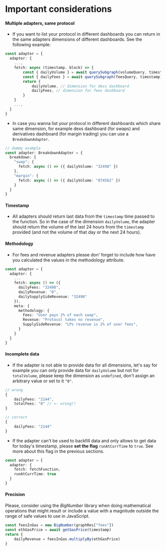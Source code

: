 # Important considerations

#### Multiple adapters, same protocol

* If you want to list your protocol in different dashboards you can return in the same adapters dimensions of different dashboards. See the following example:

```typescript
const adapter = {
  adapter: {
    ...,
    fetch: async (timestamp, block) => {
        const { dailyVolume } = await querySubgraph(volumeQuery, timestamp)
        const { dailyFees } = await querySubgraph(feesQuery, timestamp)
        return {
            dailyVolume, // dimension for dexs dashboard
            dailyFees, // dimension for fees dashboard
        }
    }
    ...,
  }
}
```

* In case you wanna list your protocol in different dashboards which share same dimension, for example dexs dashboard (for swaps) and derivatives dashboard (for margin trading) you can use a `BreakdownAdapter`.

```typescript
// dummy example
const adapter: BreakdownAdapter = {
  breakdown: {
    "swap": {
      fetch: async () => ({ dailyVolume: "32498" })
    },
    "margin": {
      fetch: async () => ({ dailyVolume: "874562" })
    }
  }
}
```

#### Timestamp

* All adapters should return last data from the `timestamp` time passed to the function. So in the case of the dimension `dailyVolume`, the adapter should return the volume of the last 24 hours from the `timestamp` provided (and not the volume of that day or the next 24 hours).

#### Methodology

* For fees and revenue adapters please don' forget to include how have you calculated the values in the methodology attribute.

```typescript
const adapter = {
  adapter: {
    ...
    fetch: async () => ({
      dailyFees: "32498",
      dailyRevenue: "0",
      dailySupplySideRevenue: "32498"
    }),
    meta: {
      methodology: {
        Fees: "User pays 2% of each swap",
        Revenue: "Protocol takes no revenue",
        SupplySideRevenue: "LPs revenue is 2% of user fees",
      }
    }
  }
}
```

#### Incomplete data

* If the adapter is not able to provide data for all dimensions, let's say for example you can only provide data for `dailyVolume` but not for `totalVolume`, please keep the dimension as `undefined`, don't assign an arbitrary value or set to it `"0"`.

```typescript
// wrong
{
    dailyFees: "2144",
    totalFees: "0" // <- wrong!!
}

// correct
{
    dailyFees: "2144"
}
```

* If the adapter can't be used to backfill data and only allows to get data for today's timestamp, please **set the flag** `runAtCurrTime` to `true`. See more about this flag in the previous sections.

```typescript
const adapter = {
  adapter: {
    fetch: fetchFunction,
    runAtCurrTime: true
  }
}
```

#### Precision

Please, consider using the _BigNumber_ library when doing mathematical operations that might result or include a value with a magnitude outside the range of safe values to use in JavaScript.

```typescript
const feesInGas = new BigNumber(graphRes["fees"])
const ethGasPrice = await getGasPrice(timestamp)
return {
    dailyRevenue = feesInGas.multiplyBy(ethGasPrice)
}
```
